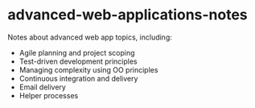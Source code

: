 # advanced-web-applications-notes

Notes about advanced web app topics, including:

- Agile planning and project scoping
- Test-driven development principles
- Managing complexity using OO principles
- Continuous integration and delivery
- Email delivery
- Helper processes
